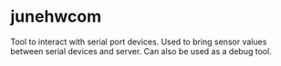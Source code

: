 # junehwcom

Tool to interact with serial port devices. Used to bring sensor values between serial devices and server.
Can also be used as a debug tool.
